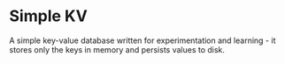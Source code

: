 # Simple KV
A simple key-value database written for experimentation and learning - it stores only the keys in memory and persists values to disk.
